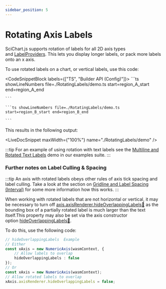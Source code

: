 ```yaml
---
sidebar_position: 5
---
```


# Rotating Axis Labels

SciChart.js supports rotation of labels for all 2D axis types and [LabelProviders](/2d-charts/axis-api/axis-labels/label-provider-api-overview). This lets you display longer labels, or pack more labels onto an x axis.

To use rotated labels on a chart, or vertical labels, use this code:

<CodeSnippetBlock labels={["TS", "Builder API (Config)"]}>
    ```ts showLineNumbers file=./RotatingLabels/demo.ts start=region_A_start end=region_A_end
 
    ```

    ```ts showLineNumbers file=./RotatingLabels/demo.ts start=region_B_start end=region_B_end
 
    ```
</CodeSnippetBlock>

This results in the following output:

<LiveDocSnippet maxWidth={"100%"} name="./RotatingLabels/demo" />

:::tip
For an example of using rotation with text labels see the [Multiline and Rotated Text Labels](http://demo.scichart.com/javascript-multiline-labels) demo in our examples suite.
:::

### Further notes on Label Culling & Spacing

:::tip
An axis with rotated labels obeys other rules of axis tick spacing and label culling. Take a look at the section on [Gridline and Label Spacing (Interval)](/2d-charts/axis-api/axis-tick-label-interval/gridline-and-label-spacing-interval) for some more information how this works.
:::

When working with rotated labels that are not horizontal or vertical, it may be necessary to turn off [axis.axisRenderer.hideOverlappingLabels:blue_book:](https://www.scichart.com/documentation/js/current/typedoc/classes/axisrenderer.html#hideoverlappinglabels) as the bounding box of a partially rotated label is much larger than the text itself.This property may also be set via the axis constructor option [hideOverlappingLabels:blue_book:](https://www.scichart.com/documentation/js/current/typedoc/interfaces/iaxisbase2doptions.html#hideoverlappinglabels).

To do this, use the following code:

```ts
// hideOverlappingLabels  Example
// Either
const xAxis = new NumericAxis(wasmContext, { 
    // Allow labels to overlap
    hideOverlappingLabels : false
});
// Or
const xAxis = new NumericAxis(wasmContext);
// Allow rotated labels to overlap
xAxis.axisRenderer.hideOverlappingLabels = false;
```
